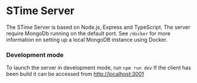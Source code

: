 # STime Server

The STime Server is based on Node.js, Express and TypeScript.
The server require MongoDb running on the default port. See `/docker` for more information on setting up a local MongoDB instance using Docker.

### Development mode
To launch the server in development mode, run `npm run dev`
If the client has been build it can be accessed from [http://localhost:3001](http://localhost:3001)